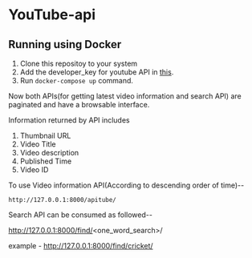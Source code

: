 # YouTube-api

## Running using Docker

1. Clone this repositoy to your system
2. Add the developer_key for youtube API in [this](YoutubeFam/YoutubeApi/tasks.py). 
3. Run ```docker-compose up``` command.

Now both APIs(for getting latest video information and search API) are paginated and have a browsable interface.

Information returned by API includes

1. Thumbnail URL
2. Video Title
3. Video description
4. Published Time
5. Video ID

To use Video information API(According to descending order of time)--

```http://127.0.0.1:8000/apitube/```

Search API can be consumed as followed--

http://127.0.0.1:8000/find/<one_word_search>/

example - http://127.0.0.1:8000/find/cricket/

